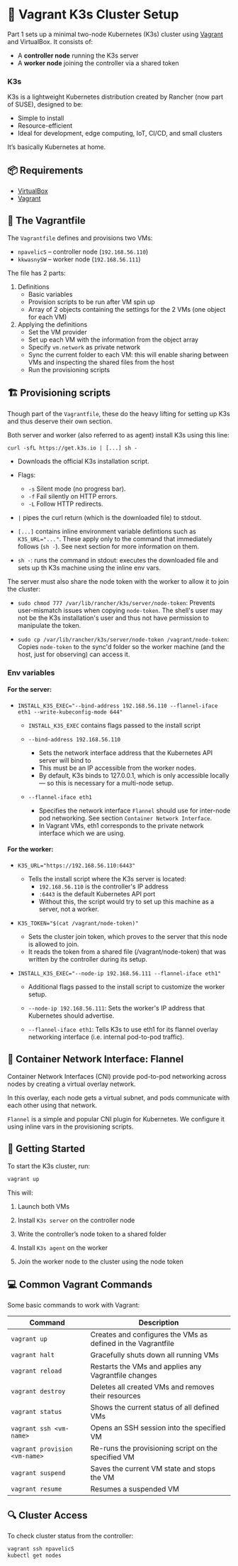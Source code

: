# 🚧 Vagrant K3s Cluster Setup

Part 1 sets up a minimal two-node Kubernetes (K3s) cluster using [Vagrant](https://www.vagrantup.com/) and VirtualBox. It consists of:

- A **controller node** running the K3s server
- A **worker node** joining the controller via a shared token

### K3s
K3s is a lightweight Kubernetes distribution created by Rancher (now part of SUSE), designed to be:

- Simple to install
- Resource-efficient
- Ideal for development, edge computing, IoT, CI/CD, and small clusters

It’s basically Kubernetes at home.


## 📦 Requirements

- [VirtualBox](https://www.virtualbox.org/)
- [Vagrant](https://www.vagrantup.com/downloads)


## 📄 The Vagrantfile

The `Vagrantfile` defines and provisions two VMs:
- `npavelicS` – controller node (`192.168.56.110`)
- `kkwasnySW` – worker node (`192.168.56.111`)

The file has 2 parts:
1. Definitions
    - Basic variables
    - Provision scripts to be run after VM spin up
    - Array of 2 objects containing the settings for the 2 VMs (one object for each VM)
2. Applying the definitions
    - Set the VM provider
    - Set up each VM with the information from the object array
    - Specify `vm.network` as private network
    - Sync the current folder to each VM: this will enable sharing between VMs and inspecting the shared files from the host
    - Run the provisioning scripts


## 🏗️ Provisioning scripts

Though part of the `Vagrantfile`, these do the heavy lifting for setting up K3s and thus deserve their own section.

Both server and worker (also referred to as agent) install K3s using this line:

`curl -sfL https://get.k3s.io | [...] sh -`

- Downloads the official K3s installation script.

- Flags:
    - `-s` Silent mode (no progress bar).
    - `-f` Fail silently on HTTP errors.
    - `-L` Follow HTTP redirects.

- `|` pipes the curl return (which is the downloaded file) to stdout.

- `[...]` contains 
inline environment variable defintions such as `K3S_URL="..."`. These apply only to the command that immediately follows (`sh -`). See next section for more information on them.

- `sh -`: runs the command in stdout: executes the downloaded file and sets up th K3s machine using the inline env vars.

The server must also share the node token with the worker to allow it to join the cluster:
    
- `sudo chmod 777 /var/lib/rancher/k3s/server/node-token`: Prevents user-mismatch issues when copying `node-token`. The shell's user may not be the K3s installation's user and thus not have permission to manipulate the token.

- `sudo cp /var/lib/rancher/k3s/server/node-token /vagrant/node-token`: Copies `node-token` to the sync'd folder so the worker machine (and the host, just for observing) can access it.


### Env variables

#### For the server:
- `INSTALL_K3S_EXEC="--bind-address 192.168.56.110 --flannel-iface eth1 --write-kubeconfig-mode 644"`

    - `INSTALL_K3S_EXEC` contains flags passed to the install script

    - `--bind-address 192.168.56.110`
        - Sets the network interface address that the Kubernetes API server will bind to 
        - This must be an IP accessible from the worker nodes.
        - By default, K3s binds to 127.0.0.1, which is only accessible locally — so this is necessary for a multi-node setup.

    - `--flannel-iface eth1`
        - Specifies the network interface `Flannel` should use for inter-node pod networking. See section `Container Network Interface`.
        - In Vagrant VMs, eth1 corresponds to the private network interface which we are using.

#### For the worker:

- `K3S_URL="https://192.168.56.110:6443"`
    - Tells the install script where the K3s server is located:
        - ```192.168.56.110``` is the controller's IP address
        - ```:6443``` is the default Kubernetes API port
        - Without this, the script would try to set up this machine as a server, not a worker.

- `K3S_TOKEN="$(cat /vagrant/node-token)"`
    - Sets the cluster join token, which proves to the server that this node is allowed to join.
    - It reads the token from a shared file (/vagrant/node-token) that was written by the controller during its setup.

- `INSTALL_K3S_EXEC="--node-ip 192.168.56.111 --flannel-iface eth1"`
    - Additional flags passed to the install script to customize the worker setup.

    - `--node-ip 192.168.56.111`: Sets the worker's IP address that Kubernetes should advertise.

    - `--flannel-iface eth1`: Tells K3s to use eth1 for its flannel overlay networking interface (i.e. internal pod-to-pod traffic).


## 📡 Container Network Interface: Flannel

Container Network Interfaces (CNI) provide pod-to-pod networking across nodes by creating a virtual overlay network.

In this overlay, each node gets a virtual subnet, and pods communicate with each other using that network.

`Flannel` is a simple and popular CNI plugin for Kubernetes. We configure it using inline vars in the provisioning scripts.


## 🚀 Getting Started

To start the K3s cluster, run:

```bash
vagrant up
```

This will:

1. Launch both VMs

1. Install `K3s server` on the controller node

1. Write the controller’s node token to a shared folder

1. Install `K3s agent` on the worker

1. Join the worker node to the cluster using the node token


## 💻 Common Vagrant Commands

Some basic commands to work with Vagrant:

| Command                            | Description                                                  |
|------------------------------------|--------------------------------------------------------------|
| `vagrant up`                       | Creates and configures the VMs as defined in the Vagrantfile |
| `vagrant halt`                     | Gracefully shuts down all running VMs                        |
| `vagrant reload`                   | Restarts the VMs and applies any Vagrantfile changes         |
| `vagrant destroy`                  | Deletes all created VMs and removes their resources          |
| `vagrant status`                  | Shows the current status of all defined VMs                  |
| `vagrant ssh <vm-name>`           | Opens an SSH session into the specified VM                   |
| `vagrant provision <vm-name>`     | Re-runs the provisioning script on the specified VM          |
| `vagrant suspend`                 | Saves the current VM state and stops the VM                  |
| `vagrant resume`                  | Resumes a suspended VM                                       |


## 🔍 Cluster Access

To check cluster status from the controller:

```bash
vagrant ssh npavelicS
kubectl get nodes
```
